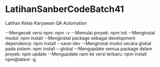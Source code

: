 # LatihanSanberCodeBatch41
Latihan Kelas Karyawan QA Automation

--Mengecek versi npm:
npm -v
--Memulai proyek:
npm init
--Menginstal modul:
npm install <package-name>
--Menginstal package sebagai development dependency:
npm install <package-name> --save-dev
--Menginstal modul secara global pada sistem:
npm install <package-name> --global
--Mengupdate semua package dalam proyek:
npm update
--Mengupdate npm ke versi terbaru:
npm install npm@latest -g

